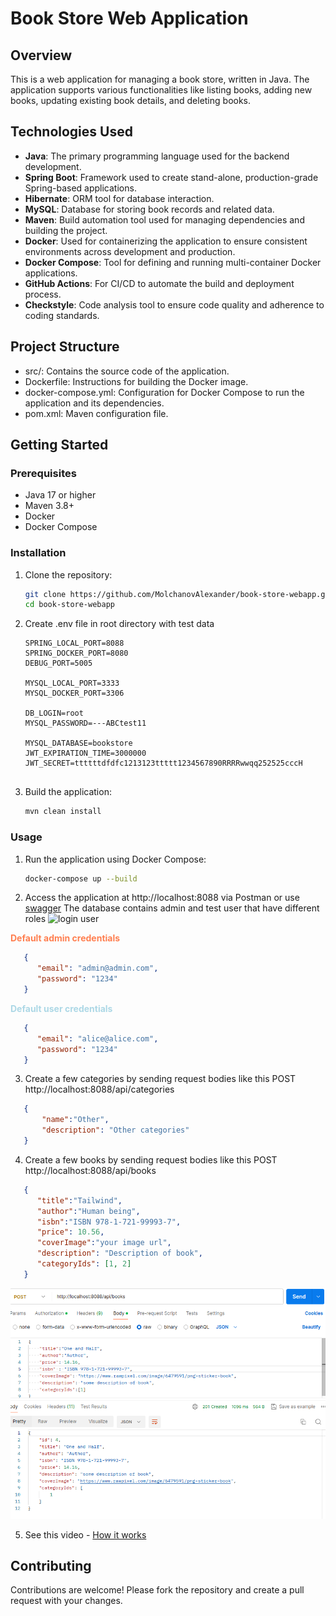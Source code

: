# Book Store Web Application

## Overview
This is a web application for managing a book store, written in Java. The application supports various functionalities like listing books, adding new books, updating existing book details, and deleting books.

## Technologies Used
- **Java**: The primary programming language used for the backend development.
- **Spring Boot**: Framework used to create stand-alone, production-grade Spring-based applications.
- **Hibernate**: ORM tool for database interaction.
- **MySQL**: Database for storing book records and related data.
- **Maven**: Build automation tool used for managing dependencies and building the project.
- **Docker**: Used for containerizing the application to ensure consistent environments across development and production.
- **Docker Compose**: Tool for defining and running multi-container Docker applications.
- **GitHub Actions**: For CI/CD to automate the build and deployment process.
- **Checkstyle**: Code analysis tool to ensure code quality and adherence to coding standards.

## Project Structure
 - src/: Contains the source code of the application.
 - Dockerfile: Instructions for building the Docker image.
 - docker-compose.yml: Configuration for Docker Compose to run the application and its dependencies.
 - pom.xml: Maven configuration file.

## Getting Started

### Prerequisites
- Java 17 or higher
- Maven 3.8+
- Docker
- Docker Compose 

### Installation

1. Clone the repository:
   ```sh
   git clone https://github.com/MolchanovAlexander/book-store-webapp.git
   cd book-store-webapp

2. Create .env file in root directory with test data
      ```plaintext
    SPRING_LOCAL_PORT=8088
    SPRING_DOCKER_PORT=8080
    DEBUG_PORT=5005
    
    MYSQL_LOCAL_PORT=3333
    MYSQL_DOCKER_PORT=3306
    
    DB_LOGIN=root
    MYSQL_PASSWORD=---ABCtest11
    
    MYSQL_DATABASE=bookstore
    JWT_EXPIRATION_TIME=3000000
    JWT_SECRET=ttttttdfdfc1213123ttttt1234567890RRRRwwqq252525cccH


3. Build the application:

    ```sh
    mvn clean install
   
### Usage

1. Run the application using Docker Compose:
    ```sh
    docker-compose up --build

2. Access the application at http://localhost:8088 via Postman or use [swagger](http://localhost:8088/api/swagger-ui/index.html#)
   The database contains admin and test user that have different roles 
   ![login user](pictures/5.png)

<span style="color: coral; font-weight: bold;">**Default admin credentials** </span><br>
```json
   {
      "email": "admin@admin.com",
      "password": "1234"
   }
   ``` 

<span style="color: lightblue; font-weight: bold;">**Default user credentials** </span>
```json
   {
      "email": "alice@alice.com",
      "password": "1234"
   }
   ```

3. Create a few categories by sending request bodies like this
   POST http://localhost:8088/api/categories

```json
   {
       "name":"Other",
       "description": "Other categories"
   }
   ``` 
4. Create a few books by sending request bodies like this
POST http://localhost:8088/api/books
```json
   {
      "title":"Tailwind",
      "author":"Human being",
      "isbn":"ISBN 978-1-721-99993-7",
      "price": 10.56,
      "coverImage":"your image url",
      "description": "Description of book",
      "categoryIds": [1, 2]
   }
   ``` 

   ![post books](pictures/6.png)

5. See this video - [How it works](https://www.loom.com/share/d9c9e98bd3e944c98975e8a004696c36?sid=a39d197c-43ae-4670-aac7-f7a1f121b173)

## Contributing
Contributions are welcome! Please fork the repository and create a pull request with your changes.
